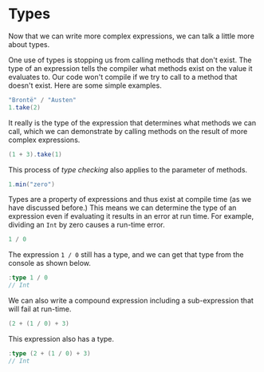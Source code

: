 # Types

Now that we can write more complex expressions, we can talk a little more about types.

One use of types is stopping us from calling methods that don't exist. The type of an expression tells the compiler what methods exist on the value it evaluates to. Our code won't compile if we try to call to a method that doesn't exist. Here are some simple examples.

```scala mdoc:fail
"Brontë" / "Austen"
1.take(2)
```

It really is the type of the expression that determines what methods we can call, which we can demonstrate by calling methods on the result of more complex expressions.

```scala mdoc:fail
(1 + 3).take(1)
```

This process of *type checking* also applies to the parameter of methods.

```scala mdoc:fail
1.min("zero")
```

Types are a property of expressions and thus exist at compile time (as we have discussed before.) This means we can determine the type of an expression even if evaluating it results in an error at run time. For example, dividing an `Int` by zero causes a run-time error.

```scala mdoc:crash
1 / 0
```

The expression `1 / 0` still has a type, and we can get that type from the console as shown below.

```scala
:type 1 / 0
// Int
```

We can also write a compound expression including a sub-expression that will fail at run-time.

```scala mdoc:crash
(2 + (1 / 0) + 3)
```

This expression also has a type.

```scala
:type (2 + (1 / 0) + 3)
// Int
```
